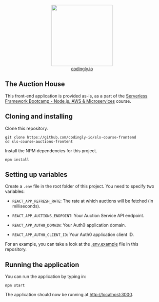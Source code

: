 <p align="center">
  <img src="https://codingly-assets.s3-eu-west-1.amazonaws.com/Codingly+Logo.png" width="200px" height="200px"/>
  </br>
  <a href="https://codingly.io">codingly.io</a>
  <br/>
</p>

## The Auction House

This front-end application is provided as-is, as a part of the [Serverless Framework Bootcamp - Node.js, AWS & Microservices](https://www.udemy.com/course/serverless-framework?referralCode=3BE4411C3364176D6722) course.

## Cloning and installing

Clone this repository.

```
git clone https://github.com/codingly-io/sls-course-frontend
cd sls-course-auctions-frontent
```

Install the NPM dependencies for this project.

```
npm install
```

## Setting up variables

Create a `.env` file in the root folder of this project. You need to specify two variables:

- `REACT_APP_REFRESH_RATE`: The rate at which auctions will be fetched (in milliseconds).

- `REACT_APP_AUCTIONS_ENDPOINT`: Your Auction Service API endpoint.

- `REACT_APP_AUTH0_DOMAIN`: Your Auth0 application domain.

- `REACT_APP_AUTH0_CLIENT_ID`: Your Auth0 application client ID.

For an example, you can take a look at the [.env.example](.env.example) file in this repository.

## Running the application

You can run the application by typing in:

```
npm start
```

The application should now be running at [http://localhost:3000](http://localhost:3000).
